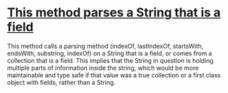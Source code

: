 # [This method parses a String that is a field](http://fb-contrib.sourceforge.net/bugdescriptions.html#STT_STRING_PARSING_A_FIELD)

This method calls a parsing method (indexOf, lastIndexOf, startsWith, endsWith, substring, indexOf) on a String
            that is a field, or comes from a collection that is a field. This implies that the String in question is holding
            multiple parts of information inside the string, which would be more maintainable and type safe if that value was a
            true collection or a first class object with fields, rather than a String.